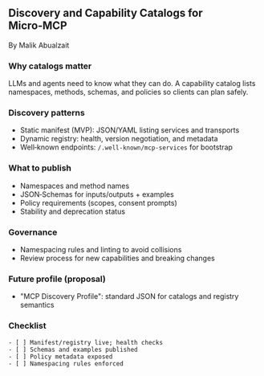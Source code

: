 ## Discovery and Capability Catalogs for Micro‑MCP

By Malik Abualzait

### Why catalogs matter

LLMs and agents need to know what they can do. A capability catalog lists namespaces, methods, schemas, and policies so clients can plan safely.

### Discovery patterns

- Static manifest (MVP): JSON/YAML listing services and transports
- Dynamic registry: health, version negotiation, and metadata
- Well‑known endpoints: `/.well-known/mcp-services` for bootstrap

### What to publish

- Namespaces and method names
- JSON‑Schemas for inputs/outputs + examples
- Policy requirements (scopes, consent prompts)
- Stability and deprecation status

### Governance

- Namespacing rules and linting to avoid collisions
- Review process for new capabilities and breaking changes

### Future profile (proposal)

- "MCP Discovery Profile": standard JSON for catalogs and registry semantics

### Checklist

```text
- [ ] Manifest/registry live; health checks
- [ ] Schemas and examples published
- [ ] Policy metadata exposed
- [ ] Namespacing rules enforced
```




